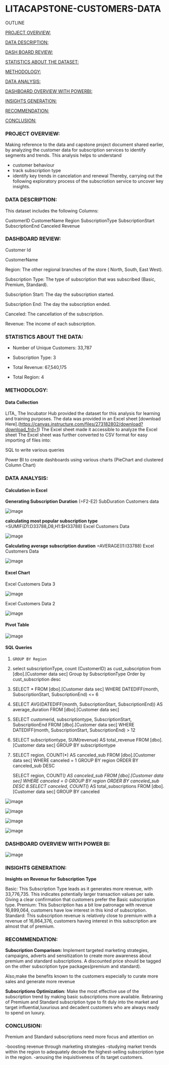 # LITACAPSTONE-CUSTOMERS-DATA

OUTLINE

[ PROJECT OVERVIEW: ](project-view)

[ DATA DESCRIPTION: ](data-description)

[ DASH BOARD REVIEW: ](dash-board-review)

[ STATISTICS ABOUT THE DATASET: ](statistics-about-the-dataset)

[ METHODOLOGY: ](methodogy)

[ DATA ANALYSIS: ](data-analysis)

 [ DASHBOARD OVERVIEW WITH POWERBI: ](dashboard-overview-with-powerbi)

[ INSIGHTS GENERATION: ](insight-generation)

[ RECOMMENDATION: ](recommendation)

[ CONCLUSION: ](conclusion)


### PROJECT OVERVIEW:
Making reference to the data and capstone project document shared earlier, by analyzing the customer data for subscription services to identify segments and trends.
This analysis helps to understand 
- customer behaviour
- track subscription type
- identify key trends in cancelation and renewal
Thereby, carrying out the following exploratory process of the subscriotion service to uncover key insights.

### DATA DESCRIPTION:

This dataset includes the following Columns:

CustomerID
CustomerName
Region
SubscriptionType
SubscriptionStart
SubscriptionEnd
Canceled
Revenue

### DASHBOARD REVIEW:

Customer Id

CustomerName

Region: The other regional branches of the store ( North, South, East West).

Subscription Type: The type of subscription that was subscribed (Basic, Premium, Standard).

Subscription Start: The day the subscription started.

Subscription End: The day the subscription ended.

Canceled: The cancellation of the subscription.

Revenue: The income of each subscription.

### STATISTICS ABOUT THE DATA:

- Number of Unique Customers: 33,787

- Subscription Type: 3

- Total Revenue: 67,540,175
  
- Total Region: 4

### METHODOLOGY:

#### Data Collection

LITA_ The Incubator Hub provided the dataset for this analysis for learning and training purposes. The data was provided in an Excel sheet [download Here].(https://canvas.instructure.com/files/273182802/download?download_frd=1) The Excel sheet made it accessible to analyze the Excel sheet The Excel sheet was further converted to CSV format for easy importing of files into:

SQL to write various queries

Power BI to create dashboards using various charts (PieChart and clustered Column Chart)

### DATA ANALYSIS:

#### Calculation in Excel

**Generating Subscription Duration**
(=F2-E2) SubDuration Customers data

![image](https://github.com/user-attachments/assets/9b82352c-8f4c-43b1-84d0-bf94c30406ed)

**calculating most popular subscription type**
=SUMIF($D1:$D33788,$D8,$H1:$H33788) Excel Customers Data

![image](https://github.com/user-attachments/assets/157fb044-b056-4970-97b1-9acdde6fcc78)


**Calculating average subscription duration**
=AVERAGE(I1:I33788) Excel Customers Data

![image](https://github.com/user-attachments/assets/1200022f-7cd9-49d2-a737-bc86cffe6c0b)

#### Excel Chart

Excel Customers Data 3 

![image](https://github.com/user-attachments/assets/6f058e38-9698-49a4-b2be-48872e5ecbdc)

Excel Customers Data 2

![image](https://github.com/user-attachments/assets/deadcb91-6856-4749-87b2-58ef598f2b4f)

#### Pivot Table

![image](https://github.com/user-attachments/assets/fd964476-e49a-4e42-8e60-2a8e1047943e)


#### SQL Queries

  1. ~~~select Region, count (CustomerID) as Region_customers from [dbo].[Customer data sec]
     GROUP BY Region
  2. select subscriptionType, count (CustomerID) as cust_subscription from [dbo].[Customer data sec]
     Group by SubscriptionType
     Order by cust_subscription desc
  3. SELECT *
     FROM [dbo].[Customer data sec]
     WHERE DATEDIFF(month, SubscriptionStart, SubscriptionEnd) <= 6
  4. SELECT AVG(DATEDIFF(month, SubscriptionStart, SubscriptionEnd)) AS average_duration
     FROM [dbo].[Customer data sec]
  5. SELECT customerid, subscriptiontype, SubscriptionStart, SubscriptionEnd
     FROM [dbo].[Customer data sec]
     WHERE DATEDIFF(month, SubscriptionStart, SubscriptionEnd) > 12
  6. SELECT subscriptiontype, SUM(revenue) AS total_revenue
     FROM [dbo].[Customer data sec]
     GROUP BY subscriptiontype
  7. SELECT region, COUNT(*) AS canceled_sub
     FROM [dbo].[Customer data sec]
     WHERE canceled = 1
     GROUP BY region
     ORDER BY canceled_sub DESC
  
     SELECT region, COUNT(*) AS canceled_sub
     FROM [dbo].[Customer data sec]
     WHERE canceled = 0
     GROUP BY region
     ORDER BY canceled_sub DESC
  8.SELECT canceled, COUNT(*) AS total_subscriptions
    FROM [dbo].[Customer data sec]
    GROUP BY canceled


![image](https://github.com/user-attachments/assets/00f20e8a-d233-4957-b9fc-4f6c0ba1dfbc)



![image](https://github.com/user-attachments/assets/9714605d-ee3e-4991-97ef-64479c3a789b)


![image](https://github.com/user-attachments/assets/6b1900fa-81e8-4787-9cbb-e2c1b9436add)


![image](https://github.com/user-attachments/assets/b0cb146c-492f-4f0d-ad4a-f94071e22646)

### DASHBOARD OVERVIEW WITH POWER BI:

![image](https://github.com/user-attachments/assets/7241d4ef-d440-43d9-9e43-c789860232d9)

### INSIGHTS GENERATION:

**Insights on Revenue for Subscription Type**

Basic: This Subscription Type leads  as it generates more revenue, with 33,776,735.
This indicates potentially larger transaction values per sale. 
Giving a clear confirmation that customers prefer the Basic subscription type.
Premium: This Subscription has a bit low patronage with revenue 16,899,064, customers have low interest in this kind of subscription.
Standard: This subscription revenue is relatively close to premium with a revenue of 16,864,376, customers having interest in this subscription are almost that of premium.


### RECOMMENDATION:


**Subscription Comparison:** Implement targeted marketing strategies, campaigns, adverts and sensitization to create more awareness about premium and standard subscriptions.
A discounted price should be tagged on the other subscription type packages(premium and standard).

Also,make the benefits known to the customers especially to curate more sales and generate more revenue


**Subscriptions Optimization:** Make the most effective use of the subscription trend by making basic subscriptions more available.
Rebraning of Premium and Standard subscription type to fit duly into the market and target influential,luxurious and decadent customers who are always ready to spend on luxury.

### CONCLUSION:

Premium and Standard subscriptions need more focus and attention on

-boosting revenue through marketing strategies
-studying market trends within the region to adequately decode the highest-selling subscription type in the region.
-arousing the inquisitiveness of its target customers.


